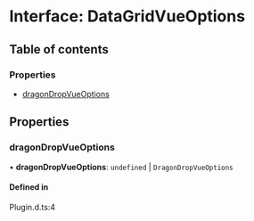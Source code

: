 # Interface: DataGridVueOptions

## Table of contents

### Properties

- [dragonDropVueOptions](DataGridVueOptions.md#dragondropvueoptions)

## Properties

### dragonDropVueOptions

• **dragonDropVueOptions**: `undefined` \| `DragonDropVueOptions`

#### Defined in

Plugin.d.ts:4
